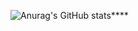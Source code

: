 ![Anurag's GitHub stats](https://github-readme-stats.vercel.app/api?username=sumit-nepal&show_icons=true)****
